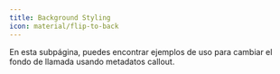 ```yaml
---
title: Background Styling
icon: material/flip-to-back
---
```


En esta subpágina, puedes encontrar ejemplos de uso para cambiar el fondo de llamada usando metadatos callout.